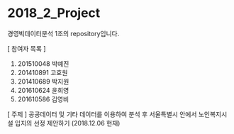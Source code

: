 # 2018_2_Project

경영빅데이터분석 1조의 repository입니다.

[ 참여자 목록 ]
1. 201510048 박예진
2. 201410891 고효원
3. 201410689 박지원
4. 201610624 윤희영
5. 201610586 김영비

[ 주제 ]
공공데이터 및 기타 데이터를 이용하여 분석 후 서울특별시 안에서 노인복지시설 입지의 선정 제안하기
(2018.12.06 현재)
